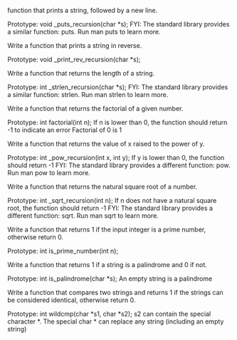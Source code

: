  function that prints a string, followed by a new line.

Prototype: void _puts_recursion(char *s);
FYI: The standard library provides a similar function: puts. Run man puts to learn more.

Write a function that prints a string in reverse.

Prototype: void _print_rev_recursion(char *s);


Write a function that returns the length of a string.

Prototype: int _strlen_recursion(char *s);
FYI: The standard library provides a similar function: strlen. Run man strlen to learn more.



Write a function that returns the factorial of a given number.

Prototype: int factorial(int n);
If n is lower than 0, the function should return -1 to indicate an error
Factorial of 0 is 1


Write a function that returns the value of x raised to the power of y.

Prototype: int _pow_recursion(int x, int y);
If y is lower than 0, the function should return -1
FYI: The standard library provides a different function: pow. Run man pow to learn more.


Write a function that returns the natural square root of a number.

Prototype: int _sqrt_recursion(int n);
If n does not have a natural square root, the function should return -1
FYI: The standard library provides a different function: sqrt. Run man sqrt to learn more.



Write a function that returns 1 if the input integer is a prime number, otherwise return 0.

Prototype: int is_prime_number(int n);



Write a function that returns 1 if a string is a palindrome and 0 if not.

Prototype: int is_palindrome(char *s);
An empty string is a palindrome




Write a function that compares two strings and returns 1 if the strings can be considered identical, otherwise return 0.

Prototype: int wildcmp(char *s1, char *s2);
s2 can contain the special character *.
The special char * can replace any string (including an empty string)
